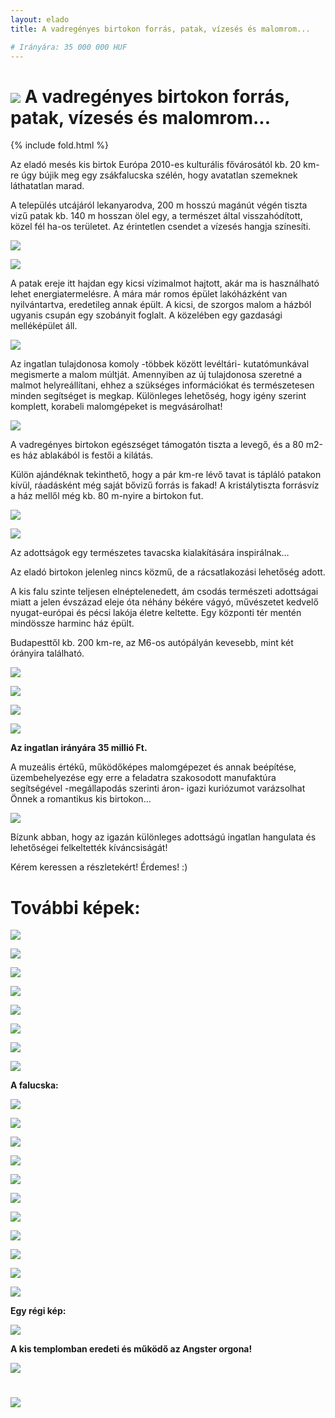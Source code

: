 ```yaml
---
layout: elado
title: A vadregényes birtokon forrás, patak, vízesés és malomrom...

# Irányára: 35 000 000 HUF
---
```


# ![](http://i.imgur.com/jAxeORh.jpg) A vadregényes birtokon forrás, patak, vízesés és malomrom...

{% include fold.html %}

Az eladó mesés kis birtok Európa 2010-es kulturális fővárosától kb. 20 km-re úgy bújik meg egy zsákfalucska szélén, hogy avatatlan szemeknek láthatatlan marad.

A település utcájáról lekanyarodva, 200 m hosszú magánút végén tiszta vizű patak kb. 140 m hosszan ölel egy, a természet által visszahódított, közel fél ha-os területet. Az érintetlen csendet a vízesés hangja színesíti. 

![](http://i.imgur.com/7M5Q1MW.jpg)

![](http://i.imgur.com/Hzahu1p.jpg)

A patak ereje itt hajdan egy kicsi vízimalmot hajtott, akár ma is használható lehet energiatermelésre. A mára már romos épület lakóházként van nyilvántartva, eredetileg annak épült. A kicsi, de szorgos malom a házból ugyanis csupán egy szobányit foglalt. A közelében egy gazdasági melléképület áll.

![](http://i.imgur.com/yb5d4IN.jpg)

Az ingatlan tulajdonosa komoly -többek között levéltári- kutatómunkával megismerte a malom múltját. Amennyiben az új tulajdonosa szeretné a malmot helyreállítani, ehhez a szükséges információkat és természetesen minden segítséget is megkap. Különleges lehetőség, hogy igény szerint komplett, korabeli malomgépeket is megvásárolhat!

![](http://i.imgur.com/YsGiD5z.jpg)

A vadregényes birtokon egészséget támogatón tiszta a levegő, és a 80 m2-es ház ablakából is festői a kilátás. 

Külön ajándéknak tekinthető, hogy a pár km-re lévő tavat is tápláló patakon kívül, ráadásként még saját bővizű forrás is fakad! A kristálytiszta forrásvíz a ház mellől még kb. 80 m-nyire a birtokon fut.

![](http://i.imgur.com/C9xsxY0.jpg)

![](http://i.imgur.com/0bydAg9.jpg)

Az adottságok egy természetes tavacska kialakítására inspirálnak…

Az eladó birtokon jelenleg nincs közmű, de a rácsatlakozási lehetőség adott.

A kis falu szinte teljesen elnéptelenedett, ám csodás természeti adottságai miatt a jelen évszázad eleje óta néhány békére vágyó, művészetet kedvelő nyugat-európai és pécsi lakója életre keltette. Egy központi tér mentén mindössze harminc ház épült.

Budapesttől kb. 200 km-re, az M6-os autópályán kevesebb, mint két órányira található.

![](http://i.imgur.com/gpNKZ3C.jpg)

![](http://i.imgur.com/BiKYpzl.jpg)

![](http://i.imgur.com/DPWNGxf.jpg)

![](http://i.imgur.com/yDp1qx6.jpg)

**Az ingatlan irányára 35 millió Ft.**

A muzeális értékű, működőképes malomgépezet és annak beépítése, üzembehelyezése egy erre a feladatra szakosodott manufaktúra segítségével -megállapodás szerinti áron- igazi kuriózumot varázsolhat Önnek a romantikus kis birtokon…

![](http://i.imgur.com/9WMJYQI.jpg)

Bízunk abban, hogy az igazán különleges adottságú ingatlan hangulata és lehetőségei felkeltették kíváncsiságát! 

Kérem keressen a részletekért! Érdemes! :)

# További képek:

![](http://i.imgur.com/dL47xDC.jpg)

![](http://i.imgur.com/hIiq3L4.jpg)

![](http://i.imgur.com/hXwGHBR.jpg)

![](http://i.imgur.com/0pM6mxj.jpg)

![](http://i.imgur.com/njfzevG.jpg)

![](http://i.imgur.com/QDrj0TQ.jpg)

![](http://i.imgur.com/tolA7JR.jpg)

![](http://i.imgur.com/wI4P9l7.jpg)

**A falucska:**

![](http://i.imgur.com/CXeF2Th.jpg)

![](http://i.imgur.com/Q9x2zIV.jpg)

![](http://i.imgur.com/jWeY8UB.jpg)

![](http://i.imgur.com/UHWe5HX.jpg)

![](http://i.imgur.com/sC9YMqb.jpg)

![](http://i.imgur.com/J3029SJ.jpg)

![](http://i.imgur.com/GFgyQny.jpg)

![](http://i.imgur.com/kB5Zpw0.jpg)

![](http://i.imgur.com/MhDVZHC.jpg)

![](http://i.imgur.com/pvhfVHg.jpg)

![](http://i.imgur.com/RXYayuu.jpg)

**Egy régi kép:** 

![](http://i.imgur.com/jJzN4kw.jpg)

**A kis templomban eredeti és működő az Angster orgona!**

![](http://i.imgur.com/LPjHAu0.jpg)

# ![](http://i.imgur.com/Wz1ShYs.jpg)




